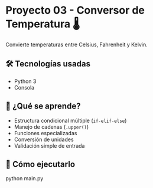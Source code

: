 # Proyecto 03 - Conversor de Temperatura 🌡️

Convierte temperaturas entre Celsius, Fahrenheit y Kelvin.

## 🛠 Tecnologías usadas
- Python 3
- Consola

## 🧠 ¿Qué se aprende?
- Estructura condicional múltiple (`if-elif-else`)
- Manejo de cadenas (`.upper()`)
- Funciones especializadas
- Conversión de unidades
- Validación simple de entrada

## 🚀 Cómo ejecutarlo
python main.py
